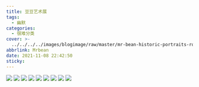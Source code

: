 ```yaml
---
title: 豆豆艺术展
tags:
  - 幽默
categories:
  - 很难分类
cover: >-
  ../../../../images/blogimage/raw/master/mr-bean-historic-portraits-rodney-pike-27.jpg
abbrlink: Mrbean
date: 2021-11-08 22:42:50
sticky:
---
```


![](../../../../images/blogimage/raw/master/mr-bean-historic-portraits-rodney-pike-27.jpg)
![](../../../../images/blogimage/raw/master/mr-bean-historic-portraits-rodney-pike-26.jpg)
![](../../../../images/blogimage/raw/master/mr-bean-historic-portraits-rodney-pike-25.jpg)
![](../../../../images/blogimage/raw/master/mr-bean-historic-portraits-rodney-pike-24.jpg)
![](../../../../images/blogimage/raw/master/mr-bean-historic-portraits-rodney-pike-23.jpg)
![](../../../../images/blogimage/raw/master/mr-bean-historic-portraits-rodney-pike-21.jpg)
![](../../../../images/blogimage/raw/master/mr-bean-historic-portraits-rodney-pike-20.jpg)
![](../../../../images/blogimage/raw/master/mr-bean-historic-portraits-rodney-pike-30.jpg)
![](../../../../images/blogimage/raw/master/mr-bean-historic-portraits-rodney-pike-28.jpg)